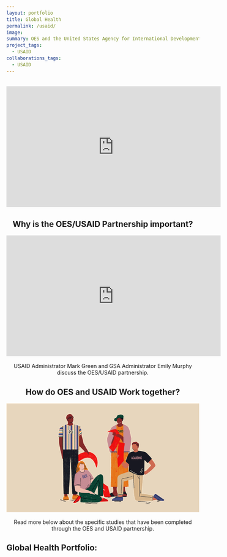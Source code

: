 ```yaml
---
layout: portfolio
title: Global Health
permalink: /usaid/
image:
summary: OES and the United States Agency for International Development (USAID) have partnered to apply and evaluate evidenced-based insights from behavioral science to critical development challenges in Global Health.
project_tags:
  - USAID
collaborations_tags:
  - USAID
---
```

<br/>
<section>
	<center>
		<iframe width="560" height="315" src="https://www.youtube.com/embed/JcOg-4C56ag" frameborder="0" allow="autoplay; encrypted-media" allowfullscreen></iframe>
	</center>
</section>

<section>
	<center>
		<h2>Why is the OES/USAID Partnership important?</h2>
		<iframe width="560" height="315" src="https://www.youtube.com/embed/d00vuBcA1y4" frameborder="0" allow="autoplay; encrypted-media" allowfullscreen></iframe>
	<p>USAID Administrator Mark Green and GSA Administrator Emily Murphy discuss the OES/USAID partnership.</p></center>
</section>

<section>
	<center>
		<h2>How do OES and USAID Work together?</h2>
		<img src="/assets/img/project-images/1715-partnership.gif" width="560" alt="Animated image of people working in partnership"> 
	<p>Read more below about the specific studies that have been completed through the OES and USAID partnership.</p></center>
</section>

<h2>Global Health Portfolio:</h2>





